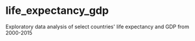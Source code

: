 # life_expectancy_gdp
Exploratory data analysis of select countries' life expectancy and GDP from 2000-2015
